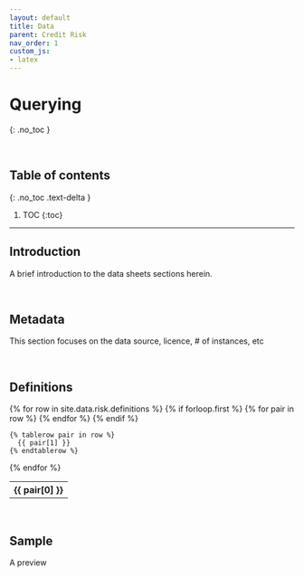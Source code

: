 ```yaml
---
layout: default
title: Data
parent: Credit Risk
nav_order: 1
custom_js:
- latex
---
```


# Querying
{: .no_toc }

<br>

## Table of contents
{: .no_toc .text-delta }

1. TOC
{:toc}

---


## Introduction
A brief introduction to the data sheets sections herein.

<br>

## Metadata
This section focuses on the data source, licence, # of instances, etc

<br>

## Definitions

<table style="width: 65%">
  {% for row in site.data.risk.definitions %}
    {% if forloop.first %}
    <tr>
      {% for pair in row %}
        <th>{{ pair[0] }}</th>
      {% endfor %}
    </tr>
    {% endif %}

    {% tablerow pair in row %}
      {{ pair[1] }}
    {% endtablerow %}
  {% endfor %}
</table>

<br>

## Sample
A preview
